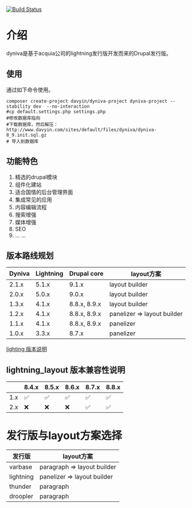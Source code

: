 [![Build Status](https://travis-ci.com/davyin-co/dyniva.svg?branch=1.1.x)](https://travis-ci.com/davyin-co/dyniva)
# 介绍
dyniva是基于acquia公司的lightning发行版开发而来的Drupal发行版。

## 使用
通过如下命令使用。
```
composer create-project davyin/dyniva-project dyniva-project --stability dev  --no-interaction
#cp default.settings.php settings.php
#修改数据库指向
#下载数据库，然后解压：http://www.davyin.com/sites/default/files/dyniva/dyniva-8_9.init.sql.gz
# 导入到数据库
```
## 功能特色
1. 精选的drupal模块
1. 组件化建站
1. 适合国情的后台管理界面
1. 集成常见的应用
1. 内容编辑流程
1. 搜索增强
1. 媒体增强
1. SEO
1. ... ...

## 版本路线规划
|Dyniva|Lightning|Drupal core|layout方案|
|---|---|---|----|
|2.1.x|5.1.x|9.1.x|layout builder|
|2.0.x|5.0.x|9.0.x|layout builder|
|1.3.x|4.1.x|8.8.x, 8.9.x|layout builder|
|1.2.x|4.1.x|8.8.x, 8.9.x|panelizer => layout builder|
|1.1.x|4.1.x|8.8.x, 8.9.x|panelizer|
|1.0.x|3.3.x|8.7.x|panelizer|

[lighting 版本说明](https://github.com/acquia/lightning/wiki/Lightning-3.x-vs-4.x)

## lightning_layout 版本兼容性说明
||8.4.x|8.5.x|8.6.x|8.7.x|8.8.x|
|--|--|--|--|--|--|
|1.x|✅|✅|✅|✅|✅|
|2.x|❌|❌|❌|✅|✅|

# 发行版与layout方案选择
|发行版|layout方案|
|--|--|
|varbase|paragraph => layout builder|
|lightning|panelizer => layout builder|
|thunder|paragraph|
|droopler|paragraph|
